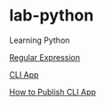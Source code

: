 # lab-python
Learning Python


[Regular Expression](https://towardsdatascience.com/a-simple-and-intuitive-guide-to-regular-expressions-404b057b1081)

[CLI App](https://towardsdatascience.com/a-simple-way-to-create-python-cli-app-1a4492c164b6)

[How to Publish CLI App](https://towardsdatascience.com/how-to-build-and-publish-command-line-applications-with-python-96065049abc1)


